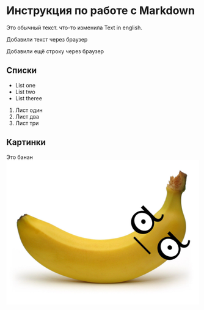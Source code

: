# Инструкция по работе с Markdown

Это обычный текст. что-то изменила Text in english.

Добавили текст через браузер

Добавили ещё строку через браузер

## Списки
* List one
* List two
* List theree

1. Лист один
2. Лист два
3. Лист три

## Картинки
Это банан
![banan](banan.jpg)